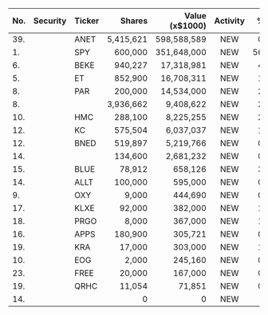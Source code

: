 No. | Security | Ticker | Shares | Value (x$1000) | Activity | % Port
|--- | --- | --- | ---:| ---:|:---:| ---:|
 39.||ANET</a>|5,415,621|598,588,589|NEW|0.47%|<a href=rel="bookmark"></a>
1.||SPY</a>|600,000|351,648,000|NEW|56.24%|<a href=rel="bookmark"></a>
6.||BEKE</a>|940,227|17,318,981|NEW|4.63%|<a href=rel="bookmark"></a>
5.||ET</a>|852,900|16,708,311|NEW|1.41%|<a href=rel="bookmark"></a>
8.||PAR</a>|200,000|14,534,000|NEW|2.32%|<a href=rel="bookmark"></a>
8.|||3,936,662|9,408,622|NEW|2.51%|rel="bookmark"></a>
10.||HMC</a>|288,100|8,225,255|NEW|2.19%|<a href=rel="bookmark"></a>
12.||KC</a>|575,504|6,037,037|NEW|1.61%|<a href=rel="bookmark"></a>
12.||BNED</a>|519,897|5,219,766|NEW|0.83%|<a href=rel="bookmark"></a>
14.|||134,600|2,681,232|NEW|0.71%|rel="bookmark"></a>
15.||BLUE</a>|78,912|658,126|NEW|3.44%|<a href=rel="bookmark"></a>
14.||ALLT</a>|100,000|595,000|NEW|0.09%|<a href=rel="bookmark"></a>
9.||OXY</a>|9,000|444,690|NEW|0.03%|<a href=rel="bookmark"></a>
17.||KLXE</a>|92,000|382,000|NEW|1.81%|<a href=rel="bookmark"></a>
18.||PRGO</a>|8,000|367,000|NEW|1.74%|<a href=rel="bookmark"></a>
16.||APPS</a>|180,900|305,721|NEW|0.04%|<a href=rel="bookmark"></a>
19.||KRA</a>|17,000|303,000|NEW|1.44%|<a href=rel="bookmark"></a>
10.||EOG</a>|2,000|245,160|NEW|0.02%|<a href=rel="bookmark"></a>
23.||FREE</a>|20,000|167,000|NEW|0.79%|<a href=rel="bookmark"></a>
19.||QRHC</a>|11,054|71,851|NEW|0.01%|<a href=rel="bookmark"></a>
14.|||0|0|NEW|0%|rel="bookmark"></a>
